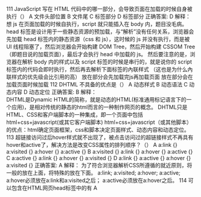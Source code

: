 111  JavaScript 写在 HTML 代码中的哪一部分，会导致页面在加载的时候自身被执行（）
            A    文件头部位置
            B    文件尾
            C    <head>标签部分
            D    <body>标签部分
        正确答案: D
        解释：
            想 js 在页面加载的时候自执行，script 就只能插入在 body 内，题目没毛病。
            head 标签是设计用于一些静态资源的预加载，与“解析”没有任何关系，浏览器会先加载 head 标签内的静态资源（css 和 js），这时候的 js 并没有执行，而是被
            UI 线程阻塞了，然后浏览器会开始构建 DOM Tree，然后开始构建 CSSOM Tree（即题目说的加载页面），最后才会执行 head 中加载的 js。
            然后要注意的是，浏览器在解析 body 内的样式以及 script 标签的时候是串行的，就是说你的 script 标签内的代码会即时执行，然后再去解析下面标签的內联样式
            （这也是为什么內联样式的优先级会比引用的高）
            放在<head>部分会先加载完js再加载页面
            放在<body>部分会在加载页面时候加载
112  DHTML 不具备的优点是（）
            A    动态样式
            B    动态语法
            C    动态内容
            D    动态定位
        正确答案: B 
        解释：  
            DHTML是Dynamic HTML的简称，就是动态的HTML(标准通用标记语言下的一个应用)，是相对传统的静态的html而言的一种制作网页的概念。
            DHTML只是HTML、CSS和客户端脚本的一种集成，即一个页面中包括html+css+javascript(或其它客户端脚本)
            html+css+javascript（或其他脚本）的优点：html确定页面框架，css和脚本决定页面样式、动态内容和动态定位。
113  超链接访问过后hover样式就不出现了，被点击访问过的超链接样式不再具有hover和active了，解决方法是改变CSS属性的排列顺序？（）
            A    a:link {} a:visited {} a:hover {} a:active {}
            B    a:visited {} a:link {} a:hover {} a:active {}
            C    a:active {} a:link {} a:hover {} a:visited {}
            D    a:link {} a:active {} a:hover {} a:visited {}
        正确答案: A
        解释：
            为了符合浏览器解析CSS所遵循的就近原则，将一般的放在上面，将特殊的放在下面。
            a:link; a:visited; a:hover; a:active;
            a:hover必须放在a:link和a:visited之后；
            a:active必须放在a:hover之后。
114  可以包含在HTML网页head标签中的有
            A    <title>
            B    <meta>
            C    <body>
            D    <link>
        正确答案: A B D
        解释：
            <head> 标签用于定义文档的头部，它是所有头部元素的容器。<head> 中的元素可以引用脚本、指示浏览器在哪里找到样式表、提供元信息等等。
            下面这些标签可用在 head 部分：<base>, <link>, <meta>, <script>, <style>, 以及 <title>。
            <title> 定义文档的标题，它是 head 部分中唯一必需的元素。
115  默认情况下，以下哪些元素时行内元素（）
            A    <p>
            B    <span>
            C    <a>
            D    <h2>
        正确答案: B C
        解释：
            BC 常见的块级元素： <p> <div> <ul> <li> <h1> <hr> <table>
            常见的行内元素： <span> <a> <b> <strong> <i> <big> <small> 
            行内块元素： <img> <input> <textarea> <button>
116  下面有关html结构描述正确的有？
            A    <ul> <li> </li> </ul>
            B    <ol> <li> </li> </ol>
            C    <dl><dt><dd></dd></dt></dl>
            D    <table> <tr> <td></td> </tr> </table>
        正确答案: A B D 
        解释：
            <ul>
            <li> </li>
            </ul>
            
            <ol>
            <li> </li>
            </ol>
            
            <dl>
            <dt> </dt>
            <dd> </dd>
            </dl>
            <table>代表表格</table> 
            <tr>代表表格中的一行</tr> 
            <td>代表表格中的一列</td>
117  jquery ajax中都支持哪些数据类型？
            A    xml
            B    html
            C    jsonp
            D    json
        正确答案: A B C D  
        解释：
            数据类型
            $.ajax()函数依赖服务器提供的信息来处理返回的数据。如果服务器报告说返回的数据是XML，那么返回的结果就可以用普通的XML方法或者jQuery的选择器来遍历。如果见得到其他类型，
            比如HTML，则数据就以文本形式来对待。
            通过dataType选项还可以指定其他不同数据处理方式。除了单纯的XML，还可以指定 html、json、jsonp、script或者text。
            http://www.jquery.org.cn/jqapi/jQuery.ajax.html
118  不换行必须设置哪些项？
            A    word-break
            B    letter-spacing
            C    white-space
            D    word-spacing
        正确答案: A C
        解释：
            通过使用 word-break 属性，可以让浏览器实现在任意位置的换行。
            值              	描述
            normal          	使用浏览器默认的换行规则。
            break-all	        允许在单词内换行。
            keep-all	        只能在半角空格或连字符处换行。
            white-space           属性设置如何处理元素内的空白。
            white-space 属性设置如何处理元素内的空白。
            值	                描述
            normal          	默认。空白会被浏览器忽略。
            pre	                空白会被浏览器保留。其行为方式类似 HTML 中的 <pre> 标签。
            nowrap	            文本不会换行，文本会在在同一行上继续，直到遇到 <br> 标签为止。
            pre-wrap        	保留空白符序列，但是正常地进行换行。
            pre-line	        合并空白符序列，但是保留换行符。
            inherit	            规定应该从父元素继承 white-space 属性的值。
119  下列关于btn标签的说法正确的是
            A    btn-group能将按钮组成按钮组
            B    btn-toolbar能将btn做成复杂组件
            C    btn-group可以嵌套使用
            D    可以使用btn-group-lg，btn-group-sm来调整按钮大小
        正确答案: A B C D 
        解释：
            .btn-group该class用于形成基本的按钮组；
            .btn-toolbar该 class 有助于把几组 <div class="btn-group"> 结合到一个 <div class="btn-toolbar"> 中，一般获得更复杂的组件。
            btn-group-lg, .btn-group-sm, .btn-group-xs  这些 class 可应用到整个按钮组的大小调整
120  在使用table表现数据时，有时候表现出来的会比自己实际设置的宽度要宽，为此需要设置下面哪些属性值？
            A    cellpadding=”0″
            B    padding:0
            C    margin:0
            D    cellspacing=”0″
        正确答案: A D
        解释：
            单元格边距(表格填充)(cellpadding) -- 代表单元格外面的一个距离,用于隔开单元格与单元格空间单；
            元格间距(表格间距)(cellspacing) -- 代表表格边框与单元格补白的距离,也是单元格补白之间的距离。
121  以下哪些标签是合法的HTML5标签？
            A    <p></p>
            B    <center></center>
            C    <pre></pre>
            D    <img></img>
        正确答案: A C
        解释：
            <img>标签没有闭合，应该是<img src="" />
            <pre> 元素表示预定义格式文本
            HTML5中已不再支持<center></center>标签了。